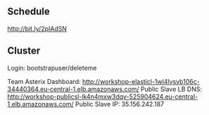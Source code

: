 ## Schedule
http://bit.ly/2pIAdSN


## Cluster
Login:
bootstrapuser/deleteme

Team Asterix
Dashboard:
http://workshop-elasticl-1wl4lysyb106c-34440364.eu-central-1.elb.amazonaws.com/
Public Slave LB DNS:
http://workshop-publicsl-lk4n4mxw3dqv-525904624.eu-central-1.elb.amazonaws.com/
Public Slave IP:
35.156.242.187
